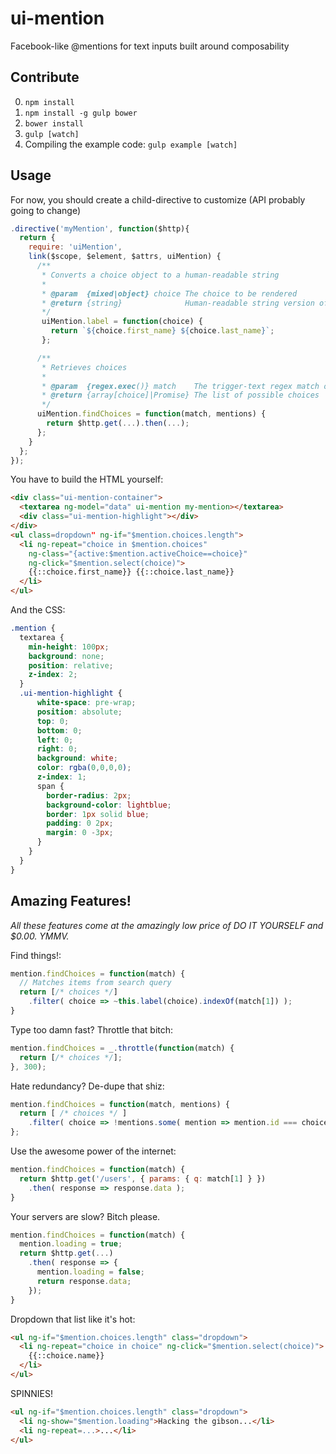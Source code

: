 # ui-mention
Facebook-like @mentions for text inputs built around composability

## Contribute

0. `npm install`
0. `npm install -g gulp bower`
0. `bower install`
0. `gulp [watch]`
0. Compiling the example code: `gulp example [watch]`

## Usage

For now, you should create a child-directive to customize (API probably going to change)

```js
.directive('myMention', function($http){
  return {
    require: 'uiMention',
    link($scope, $element, $attrs, uiMention) {
      /**
       * Converts a choice object to a human-readable string
       *
       * @param  {mixed|object} choice The choice to be rendered
       * @return {string}              Human-readable string version of choice
       */
       uiMention.label = function(choice) {
         return `${choice.first_name} ${choice.last_name}`;
       };

      /**
       * Retrieves choices
       *
       * @param  {regex.exec()} match    The trigger-text regex match object
       * @return {array[choice]|Promise} The list of possible choices
       */
      uiMention.findChoices = function(match, mentions) {
        return $http.get(...).then(...);
      };
    }
  };
});
```
You have to build the HTML yourself:
```html
<div class="ui-mention-container">
  <textarea ng-model="data" ui-mention my-mention></textarea>
  <div class="ui-mention-highlight"></div>
</div>
<ul class=dropdown" ng-if="$mention.choices.length">
  <li ng-repeat="choice in $mention.choices"
    ng-class="{active:$mention.activeChoice==choice}"
    ng-click="$mention.select(choice)">
    {{::choice.first_name}} {{::choice.last_name}}
  </li>
</ul>
```
And the CSS:
```scss
.mention {
  textarea {
    min-height: 100px;
    background: none;
    position: relative;
    z-index: 2;
  }
  .ui-mention-highlight {
      white-space: pre-wrap;
      position: absolute;
      top: 0;
      bottom: 0;
      left: 0;
      right: 0;
      background: white;
      color: rgba(0,0,0,0);
      z-index: 1;
      span {
        border-radius: 2px;
        background-color: lightblue;
        border: 1px solid blue;
        padding: 0 2px;
        margin: 0 -3px;
      }
    }
  }
}
```

## Amazing Features!

_All these features come at the amazingly low price of DO IT YOURSELF and $0.00. YMMV._

Find things!:
```js
mention.findChoices = function(match) {
  // Matches items from search query
  return [/* choices */]
    .filter( choice => ~this.label(choice).indexOf(match[1]) );
}
```

Type too damn fast? Throttle that bitch:
```js
mention.findChoices = _.throttle(function(match) {
  return [/* choices */];
}, 300);
```

Hate redundancy? De-dupe that shiz:
```js
mention.findChoices = function(match, mentions) {
  return [ /* choices */ ]
    .filter( choice => !mentions.some( mention => mention.id === choice.id ) )
};
```

Use the awesome power of the internet:
```js
mention.findChoices = function(match) {
  return $http.get('/users', { params: { q: match[1] } })
    .then( response => response.data );
}
```

Your servers are slow? Bitch please.
```js
mention.findChoices = function(match) {
  mention.loading = true;
  return $http.get(...)
    .then( response => {
      mention.loading = false;
      return response.data;
    });
}
```

Dropdown that list like it's hot:
```html
<ul ng-if="$mention.choices.length" class="dropdown">
  <li ng-repeat="choice in choice" ng-click="$mention.select(choice)">
    {{::choice.name}}
  </li>
</ul>
```

SPINNIES!
```html
<ul ng-if="$mention.choices.length" class="dropdown">
  <li ng-show="$mention.loading">Hacking the gibson...</li>
  <li ng-repeat=...>...</li>
</ul>
```
